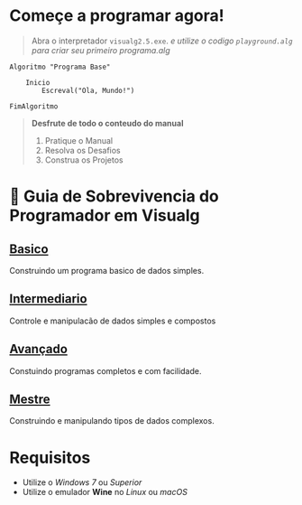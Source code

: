 # Começe a programar agora!  
> Abra o interpretador `visualg2.5.exe`. 
> _e utilize o codigo `playground.alg` para criar seu primeiro programa.alg_  

~~~ alg
Algoritmo "Programa Base"
    
    Inicio
        Escreval("Ola, Mundo!")

FimAlgoritmo
~~~

> **Desfrute de todo o conteudo do manual**
> 1. Pratique o Manual  
> 2. Resolva os Desafios   
> 3. Construa os Projetos   
# :card_index: Guia de Sobrevivencia do Programador em Visualg
## [Basico](manual-visualg/1.basico.md/README.md)
Construindo um programa basico de dados simples.
## [Intermediario](manual-visualg/2.intermediario.md/README.md)
Controle e manipulacão de dados simples e compostos
## [Avançado](manual-visualg/3.avancado.md/README.md)
Constuindo programas completos e com facilidade.
## [Mestre](manual-visualg/4.mestre.md/README.md)
Construindo e manipulando tipos de dados complexos.   

# Requisitos
* Utilize o _Windows 7_ ou _Superior_
* Utilize o emulador **Wine** no _Linux_ ou _macOS_

